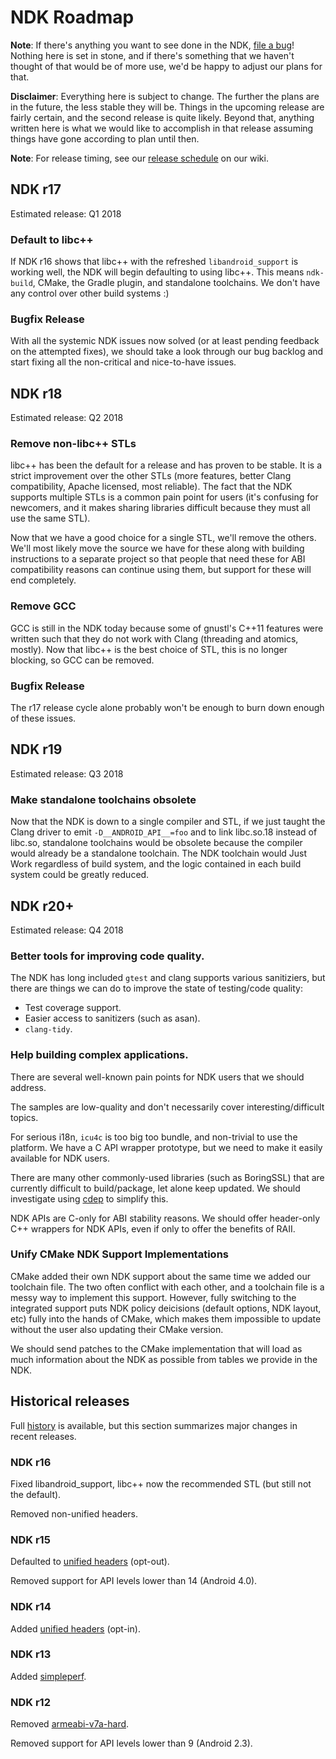 NDK Roadmap
===========

**Note**: If there's anything you want to see done in the NDK, [file a bug]!
Nothing here is set in stone, and if there's something that we haven't thought
of that would be of more use, we'd be happy to adjust our plans for that.

[file a bug]: https://github.com/android-ndk/ndk/issues

**Disclaimer**: Everything here is subject to change. The further the plans are
in the future, the less stable they will be. Things in the upcoming release are
fairly certain, and the second release is quite likely. Beyond that, anything
written here is what we would like to accomplish in that release assuming things
have gone according to plan until then.

**Note**: For release timing, see our [release schedule] on our wiki.

[release schedule]: https://github.com/android-ndk/ndk/wiki#release-schedule


NDK r17
-------

Estimated release: Q1 2018

### Default to libc++

If NDK r16 shows that libc++ with the refreshed `libandroid_support` is working
well, the NDK will begin defaulting to using libc++. This means `ndk-build`,
CMake, the Gradle plugin, and standalone toolchains. We don't have any control
over other build systems :)

### Bugfix Release

With all the systemic NDK issues now solved (or at least pending feedback on the
attempted fixes), we should take a look through our bug backlog and start fixing
all the non-critical and nice-to-have issues.


NDK r18
-------

Estimated release: Q2 2018

### Remove non-libc++ STLs

libc++ has been the default for a release and has proven to be stable. It is a
strict improvement over the other STLs (more features, better Clang
compatibility, Apache licensed, most reliable). The fact that the NDK supports
multiple STLs is a common pain point for users (it's confusing for newcomers,
and it makes sharing libraries difficult because they must all use the same
STL).

Now that we have a good choice for a single STL, we'll remove the others. We'll
most likely move the source we have for these along with building instructions
to a separate project so that people that need these for ABI compatibility
reasons can continue using them, but support for these will end completely.

### Remove GCC

GCC is still in the NDK today because some of gnustl's C++11 features were
written such that they do not work with Clang (threading and atomics, mostly).
Now that libc++ is the best choice of STL, this is no longer blocking, so GCC
can be removed.

### Bugfix Release

The r17 release cycle alone probably won't be enough to burn down enough of
these issues.


NDK r19
-------

Estimated release: Q3 2018

### Make standalone toolchains obsolete

Now that the NDK is down to a single compiler and STL, if we just taught the
Clang driver to emit `-D__ANDROID_API__=foo` and to link libc.so.18 instead of
libc.so, standalone toolchains would be obsolete because the compiler would
already be a standalone toolchain. The NDK toolchain would Just Work regardless
of build system, and the logic contained in each build system could be greatly
reduced.


NDK r20+
--------

Estimated release: Q4 2018

### Better tools for improving code quality.

The NDK has long included `gtest` and clang supports various sanitiziers,
but there are things we can do to improve the state of testing/code quality:

  * Test coverage support.
  * Easier access to sanitizers (such as asan).
  * `clang-tidy`.

### Help building complex applications.

There are several well-known pain points for NDK users that we should
address.

The samples are low-quality and don't necessarily cover
interesting/difficult topics.

For serious i18n, `icu4c` is too big too bundle, and non-trivial to use
the platform. We have a C API wrapper prototype, but we need to make it
easily available for NDK users.

There are many other commonly-used libraries (such as BoringSSL) that
are currently difficult to build/package, let alone keep updated. We
should investigate using [cdep] to simplify this.

NDK APIs are C-only for ABI stability reasons. We should offer header-only
C++ wrappers for NDK APIs, even if only to offer the benefits of RAII.

[cdep]: https://github.com/jomof/cdep

### Unify CMake NDK Support Implementations

CMake added their own NDK support about the same time we added our toolchain
file. The two often conflict with each other, and a toolchain file is a messy
way to implement this support. However, fully switching to the integrated
support puts NDK policy deicisions (default options, NDK layout, etc) fully into
the hands of CMake, which makes them impossible to update without the user also
updating their CMake version.

We should send patches to the CMake implementation that will load as much
information about the NDK as possible from tables we provide in the NDK.


Historical releases
-------------------

Full [history] is available, but this section summarizes major changes
in recent releases.

[history]: https://developer.android.com/ndk/downloads/revision_history.html

### NDK r16

Fixed libandroid\_support, libc++ now the recommended STL (but still
not the default).

Removed non-unified headers.

### NDK r15

Defaulted to [unified headers] (opt-out).

Removed support for API levels lower than 14 (Android 4.0).

### NDK r14

Added [unified headers] (opt-in).

[unified headers]: https://android.googlesource.com/platform/ndk/+/master/docs/UnifiedHeaders.md

### NDK r13

Added [simpleperf].

[simpleperf]: https://developer.android.com/ndk/guides/simpleperf.html

### NDK r12

Removed [armeabi-v7a-hard].

Removed support for API levels lower than 9 (Android 2.3).

[armeabi-v7a-hard]: https://android.googlesource.com/platform/ndk/+/ndk-r12-release/docs/HardFloatAbi.md
